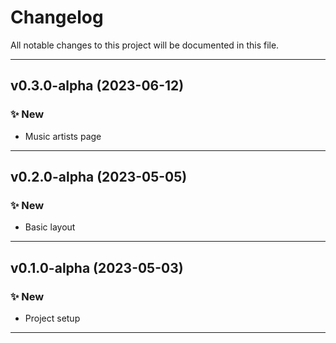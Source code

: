# Changelog
All notable changes to this project will be documented in this file.

---

## **v0.3.0-alpha** (2023-06-12)
### ✨ New
- Music artists page

---

## **v0.2.0-alpha** (2023-05-05)
### ✨ New
- Basic layout

---

## **v0.1.0-alpha** (2023-05-03)
### ✨ New
- Project setup

---
